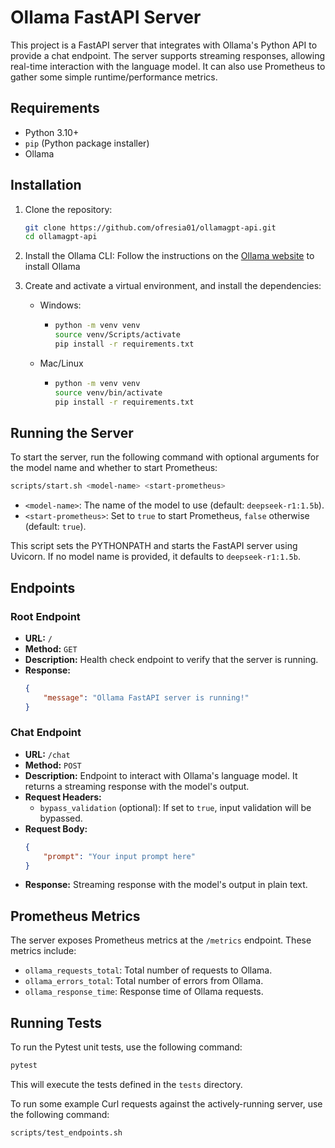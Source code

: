 # Ollama FastAPI Server

This project is a FastAPI server that integrates with Ollama's Python API to provide a chat endpoint. The server supports streaming responses, allowing real-time interaction with the language model. It can also use Prometheus to gather some simple runtime/performance metrics.

## Requirements

- Python 3.10+
- `pip` (Python package installer)
- Ollama

## Installation

1. Clone the repository:
    ```sh
    git clone https://github.com/ofresia01/ollamagpt-api.git
    cd ollamagpt-api
    ```

2. Install the Ollama CLI:
    Follow the instructions on the [Ollama website](https://ollama.com) to install Ollama

3. Create and activate a virtual environment, and install the dependencies:
    * Windows:
        * ```sh
          python -m venv venv
          source venv/Scripts/activate
          pip install -r requirements.txt
          ```
    * Mac/Linux
      * ```sh
        python -m venv venv
        source venv/bin/activate
        pip install -r requirements.txt
        ```

## Running the Server

To start the server, run the following command with optional arguments for the model name and whether to start Prometheus:
```sh
scripts/start.sh <model-name> <start-prometheus>
```
- `<model-name>`: The name of the model to use (default: `deepseek-r1:1.5b`).
- `<start-prometheus>`: Set to `true` to start Prometheus, `false` otherwise (default: `true`).

This script sets the PYTHONPATH and starts the FastAPI server using Uvicorn. If no model name is provided, it defaults to `deepseek-r1:1.5b`.

## Endpoints
### Root Endpoint
* **URL:** `/`
* **Method:** `GET`
* **Description:** Health check endpoint to verify that the server is running.
* **Response:** 
    ```json
    {
        "message": "Ollama FastAPI server is running!"
    }
    ```

### Chat Endpoint
* **URL:** `/chat`
* **Method:** `POST`
* **Description:** Endpoint to interact with Ollama's language model. It returns a streaming response with the model's output.
* **Request Headers:**
    - `bypass_validation` (optional): If set to `true`, input validation will be bypassed.
* **Request Body:**
    ```json
    {
        "prompt": "Your input prompt here"
    }
    ```
* **Response:** Streaming response with the model's output in plain text.

## Prometheus Metrics

The server exposes Prometheus metrics at the `/metrics` endpoint. These metrics include:
- `ollama_requests_total`: Total number of requests to Ollama.
- `ollama_errors_total`: Total number of errors from Ollama.
- `ollama_response_time`: Response time of Ollama requests.

## Running Tests

To run the Pytest unit tests, use the following command:
```sh
pytest
```
This will execute the tests defined in the `tests` directory.

To run some example Curl requests against the actively-running server, use the following command:
```sh
scripts/test_endpoints.sh
```